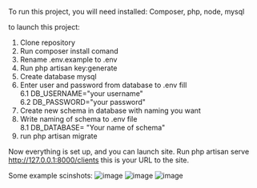 To run this project, you will need installed: Composer, php, node, mysql

to launch this project:

1. Clone repository
2. Run composer install comand
3. Rename .env.example to .env
4. Run php artisan key:generate
5. Create database mysql
6. Enter user and password from database to .env fill\
6.1 DB_USERNAME="your username"\
6.2 DB_PASSWORD="your password"
7. Create new schema in database with naming you want
8. Write naming of schema to .env file \
8.1 DB_DATABASE= "Your name of schema"
9. run php artisan migrate

Now everything is set up, and you can launch site. Run php artisan serve\
http://127.0.0.1:8000/clients this is your URL to the site.

Some example scinshots: 
![image](https://user-images.githubusercontent.com/102927355/205639018-80cf5f5c-afbb-4a61-b7df-aa736273cbea.png)
![image](https://user-images.githubusercontent.com/102927355/205639129-062632ae-2faf-4c91-beb9-cb7c6a50e365.png)
![image](https://user-images.githubusercontent.com/102927355/205639350-8f9da9d7-726b-4ae1-b46a-3c632a089041.png)
